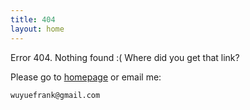 ```yaml
---
title: 404
layout: home
---
```


Error 404. Nothing found :( Where did you get that link?

Please go to [homepage](/) or email me:

    wuyuefrank@gmail.com

